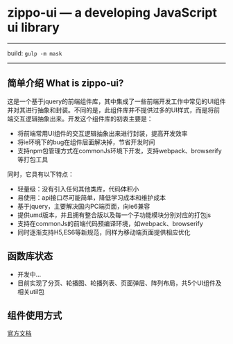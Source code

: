 zippo-ui — a developing JavaScript ui library
==================================================

-----

build:
`gulp -m mask`

-----

简单介绍 What is zippo-ui?
----------------------------------------------
这是一个基于jquery的前端组件库，其中集成了一些前端开发工作中常见的UI组件并对其进行抽象和封装。不同的是，此组件库并不提供过多的UI样式，而是将前端交互逻辑抽象出来。开发这个组件库的初衷主要是：
- 将前端常用UI组件的交互逻辑抽象出来进行封装，提高开发效率
- 将ie环境下的bug在组件层面解决掉，节省开发时间
- 支持npm包管理方式在commonJs环境下开发，支持webpack、browserify等打包工具

同时，它具有以下特点：
- 轻量级：没有引入任何其他类库，代码体积小
- 易使用：api接口尽可能简单，降低学习成本和维护成本
- 基于jquery，主要解决国内PC端页面，向ie6兼容
- 提供umd版本，并且拥有整合版以及每一个子功能模块分别对应的打包js
- 支持在commonJs的前端代码预编译环境，如webpack、browserify
- 同时逐渐支持H5,ES6等新规范，同样为移动端页面提供相应优化

函数库状态
----------------------------------------------
- 开发中...
- 目前实现了分页、轮播图、轮播列表、页面弹层、阵列布局，共5个UI组件及相关util包

组件使用方式
----------------------------------------------
[官方文档](http://www.zhuyingda.com/docs/zippo.html)